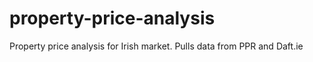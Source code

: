 # property-price-analysis
Property price analysis for Irish market. Pulls data from PPR and Daft.ie
